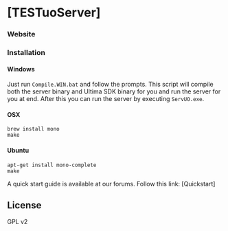 # [TESTuoServer]

### Website

### Installation

#### Windows

Just run `Compile.WIN.bat` and follow the prompts. This script will compile both the server binary and Ultima SDK binary for you and run the server for you at end. After this you can run the server by executing `ServUO.exe`.

#### OSX

`brew install mono`  
`make`

#### Ubuntu

`apt-get install mono-complete`  
`make`

A quick start guide is available at our forums. Follow this link: [Quickstart]

License
----

GPL v2
